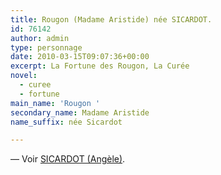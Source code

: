 ```yaml
---
title: Rougon (Madame Aristide) née SICARDOT.
id: 76142
author: admin
type: personnage
date: 2010-03-15T09:07:36+00:00
excerpt: La Fortune des Rougon, La Curée
novel:
  - curee
  - fortune
main_name: 'Rougon '
secondary_name: Madame Aristide
name_suffix: née Sicardot

---
```

— Voir <a href="/personnage/sicardot-angele" target="_self">SICARDOT (Angèle)</a>.